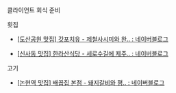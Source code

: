 클라이언트 회식 준비

횟집
* [[도산공원 맛집] 갓포치유 - 제철사시미와 완.. : 네이버블로그](http://blog.naver.com/sielle83/221000945268)

* [[신사동 맛집] 한라산식당 - 세로수길에 제주.. : 네이버블로그](http://blog.naver.com/sielle83/220865627883)


고기
* [[논현역 맛집] 배꼽집 본점 - 돼지갈비와 평.. : 네이버블로그](http://blog.naver.com/sielle83/220945923657)